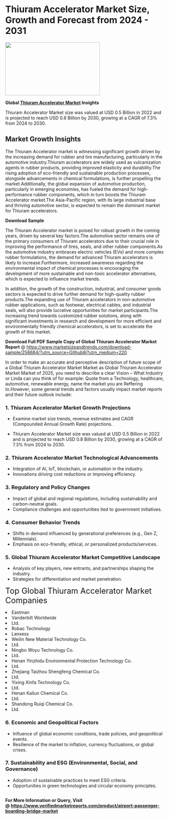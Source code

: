 <H1>Thiuram Accelerator Market Size, Growth and Forecast from 2024 - 2031</H1><img class="aligncenter size-medium wp-image-584254" src="https://thirdeyenews.in/wp-content/uploads/2024/09/Global-Market-Research-300x168.jpeg" alt="" width="300" height="168" /><p><strong>Global&nbsp;<a href="https://www.marketsizeandtrends.com/download-sample/258684/?utm_source=Github8j?utm_medium=220">Thiuram Accelerator Market</a> Insights</strong></p><p>Thiuram Accelerator Market size was valued at USD 0.5 Billion in 2022 and is projected to reach USD 0.8 Billion by 2030, growing at a CAGR of 7.3% from 2024 to 2030.</p><p><h2>Market Growth Insights</h2> <p>The Thiuram Accelerator market is witnessing significant growth driven by the increasing demand for rubber and tire manufacturing, particularly in the automotive industry.Thiuram accelerators are widely used as vulcanization agents in rubber products, providing improved elasticity and durability.The rising adoption of eco-friendly and sustainable production processes, alongside advancements in chemical formulations, is further propelling the market.Additionally, the global expansion of automotive production, particularly in emerging economies, has fueled the demand for high-performance rubber components, which in turn boosts the Thiuram Accelerator market.The Asia-Pacific region, with its large industrial base and thriving automotive sector, is expected to remain the dominant market for Thiuram accelerators.</p> <p><strong>Download Sample</strong></p> <p>The Thiuram Accelerator market is poised for robust growth in the coming years, driven by several key factors.The automotive sector remains one of the primary consumers of Thiuram accelerators due to their crucial role in improving the performance of tires, seals, and other rubber components.As the automotive industry embraces electric vehicles (EVs) and more complex rubber formulations, the demand for advanced Thiuram accelerators is likely to increase.Furthermore, increased awareness regarding the environmental impact of chemical processes is encouraging the development of more sustainable and non-toxic accelerator alternatives, which is expected to influence market trends.</p> <p>In addition, the growth of the construction, industrial, and consumer goods sectors is expected to drive further demand for high-quality rubber products.The expanding use of Thiuram accelerators in non-automotive rubber applications, such as footwear, electrical cables, and industrial seals, will also provide lucrative opportunities for market participants.The increasing trend towards customized rubber solutions, along with significant investments in research and development for more efficient and environmentally friendly chemical accelerators, is set to accelerate the growth of this market.</p> <p><span class=""><strong>Download Full PDF Sample Copy of Global Thiuram Accelerator Market Report</strong> @ <a href="https://www.marketsizeandtrends.com/download-sample/258684/?utm_source=Github8j?utm_medium=220" target="_blank">https://www.marketsizeandtrends.com/download-sample/258684/?utm_source=Github8j?utm_medium=220</a></span></p><p>In order to make an accurate and perceptive description of future scope of a Global&nbsp;Thiuram Accelerator Market Market as Global&nbsp;Thiuram Accelerator Market Market of 2025, you need to describe a clear Vision &ndash; What Industry or Linda can you think of for example: Quote from a Technology, healthcare, automotive, renewable energy, name the market you are Reffering to.However, some general trends and factors usually impact market reports and their future outlook include:</p><h3>1.&nbsp;<strong>Thiuram Accelerator Market Growth Projections</strong></h3><ul><li>Examine market size trends, revenue estimates and CAGR (Compounded Annual Growth Rate) projections.</li><li><p>Thiuram Accelerator Market size was valued at USD 0.5 Billion in 2022 and is projected to reach USD 0.8 Billion by 2030, growing at a CAGR of 7.3% from 2024 to 2030.</p></li></ul><h3>2.&nbsp;<strong>Thiuram Accelerator Market Technological Advancements</strong></h3><ul><li>Integration of AI, IoT, blockchain, or automation in the industry.</li><li>Innovations driving cost reductions or improving efficiency.</li></ul><h3>3.&nbsp;<strong>Regulatory and Policy Changes</strong></h3><ul><li>Impact of global and regional regulations, including sustainability and carbon-neutral goals.</li><li>Compliance challenges and opportunities tied to government initiatives.</li></ul><h3>4.&nbsp;<strong>Consumer Behavior Trends</strong></h3><ul><li>Shifts in demand influenced by generational preferences (e.g., Gen Z, Millennials).</li><li>Emphasis on eco-friendly, ethical, or personalized products/services.</li></ul><h3>5.&nbsp;<strong>Global Thiuram Accelerator Market Competitive Landscape</strong></h3><ul><li>Analysis of key players, new entrants, and partnerships shaping the industry.</li><li>Strategies for differentiation and market penetration.</li></ul><p data-pm-slice="1 1 []"><span style="color: inherit; font-family: inherit; font-size: 25px;">Top Global Thiuram Accelerator Market Companies</span></p><div class="" data-test-id=""><p><li>Eastman</li><li> Vanderbilt Worldwide</li><li> Ltd.</li><li> Robac Technology</li><li> Lanxess</li><li> Weilin New Material Technology Co.</li><li> Ltd.</li><li> Ningbo Woyu Technology Co.</li><li> Ltd.</li><li> Henan Yinzhidu Environmental Protection Technology Co.</li><li> Ltd.</li><li> Zhejiang Taizhou Shengfeng Chemical Co.</li><li> Ltd.</li><li> Yixing Xinfa Technology Co.</li><li> Ltd.</li><li> Henan Kailun Chemical Co.</li><li> Ltd.</li><li> Shandong Ruiqi Chemical Co.</li><li> Ltd.</li></p></div><h3>6.&nbsp;<strong>Economic and Geopolitical Factors</strong></h3><ul><li>Influence of global economic conditions, trade policies, and geopolitical events.</li><li>Resilience of the market to inflation, currency fluctuations, or global crises.</li></ul><h3>7.&nbsp;<strong>Sustainability and ESG (Environmental, Social, and Governance)</strong></h3><ul><li>Adoption of sustainable practices to meet ESG criteria.</li><li>Opportunities in green technologies and circular economy principles.</li></ul><h2><strong style="font-size: 14px;">For More Information or Query, Visit @&nbsp;</strong><a style="background-color: #ffffff; font-size: 14px;" href="https://www.marketsizeandtrends.com/report/thiuram-accelerator-market/" target="_blank">https://www.verifiedmarketreports.com/product/airport-passenger-boarding-bridge-market</a></h2>